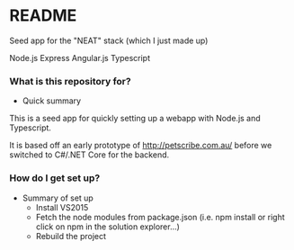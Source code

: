 # README #

Seed app for the "NEAT" stack (which I just made up)

Node.js Express Angular.js Typescript

### What is this repository for? ###

* Quick summary

This is a seed app for quickly setting up a webapp with Node.js and Typescript. 

It is based off an early prototype of http://petscribe.com.au/ before we switched to C#/.NET Core for the backend.


### How do I get set up? ###

* Summary of set up
    * Install VS2015
    * Fetch the node modules from package.json (i.e. npm install or right click on npm in the solution explorer...)
    * Rebuild the project
